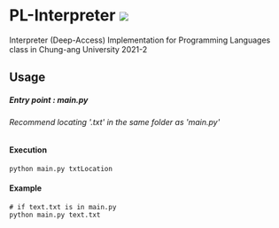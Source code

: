 # PL-Interpreter <img src="https://img.shields.io/badge/Python-3766AB?style=flat&logo=Python&logoColor=white"/></a>
Interpreter (Deep-Access) Implementation for Programming Languages class in Chung-ang University 2021-2

## Usage

##### Entry point : main.py
###### Recommend locating '.txt' in the same folder as 'main.py'
#### Execution
```
python main.py txtLocation
```

#### Example
```
# if text.txt is in main.py
python main.py text.txt
```
